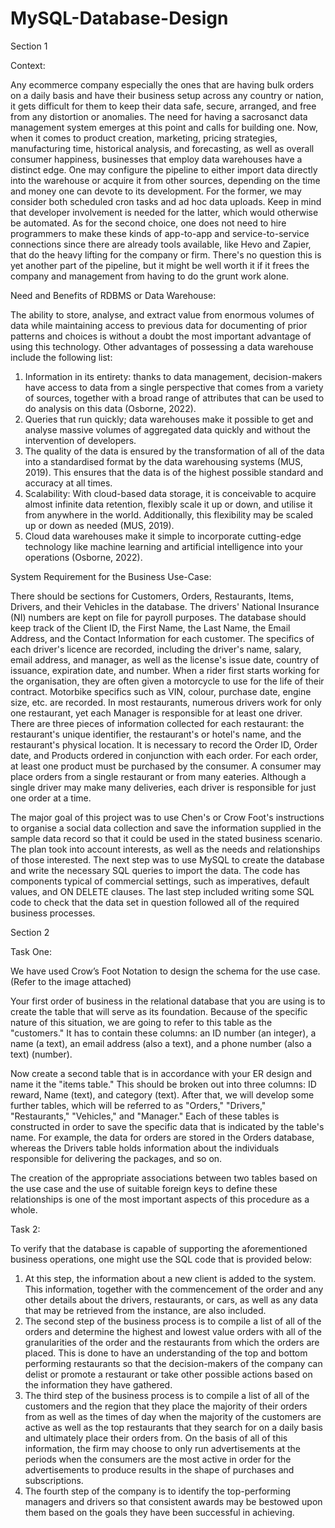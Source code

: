 # MySQL-Database-Design

Section 1


Context:

Any ecommerce company especially the ones that are having bulk orders on a daily basis and have their business setup across any country or nation, it gets difficult for them to keep their data safe, secure, arranged, and free from any distortion or anomalies. The need for having a sacrosanct data management system emerges at this point and calls for building one. Now, when it comes to product creation, marketing, pricing strategies, manufacturing time, historical analysis, and forecasting, as well as overall consumer happiness, businesses that employ data warehouses have a distinct edge. One may configure the pipeline to either import data directly into the warehouse or acquire it from other sources, depending on the time and money one can devote to its development. For the former, we may consider both scheduled cron tasks and ad hoc data uploads. Keep in mind that developer involvement is needed for the latter, which would otherwise be automated. As for the second choice, one does not need to hire programmers to make these kinds of app-to-app and service-to-service connections since there are already tools available, like Hevo and Zapier, that do the heavy lifting for the company or firm. There's no question this is yet another part of the pipeline, but it might be well worth it if it frees the company and management from having to do the grunt work alone.


Need and Benefits of RDBMS or Data Warehouse:

The ability to store, analyse, and extract value from enormous volumes of data while maintaining access to previous data for documenting of prior patterns and choices is without a doubt the most important advantage of using this technology. Other advantages of possessing a data warehouse include the following list:

1.	Information in its entirety: thanks to data management, decision-makers have access to data from a single perspective that comes from a variety of sources, together with a broad range of attributes that can be used to do analysis on this data (Osborne, 2022).
2.	Queries that run quickly; data warehouses make it possible to get and analyse massive volumes of aggregated data quickly and without the intervention of developers.
3.	The quality of the data is ensured by the transformation of all of the data into a standardised format by the data warehousing systems (MUS, 2019). This ensures that the data is of the highest possible standard and accuracy at all times.
4.	Scalability: With cloud-based data storage, it is conceivable to acquire almost infinite data retention, flexibly scale it up or down, and utilise it from anywhere in the world. Additionally, this flexibility may be scaled up or down as needed (MUS, 2019).
5.	Cloud data warehouses make it simple to incorporate cutting-edge technology like machine learning and artificial intelligence into your operations (Osborne, 2022).


System Requirement for the Business Use-Case:

There should be sections for Customers, Orders, Restaurants, Items, Drivers, and their Vehicles in the database. The drivers' National Insurance (NI) numbers are kept on file for payroll purposes. The database should keep track of the Client ID, the First Name, the Last Name, the Email Address, and the Contact Information for each customer. The specifics of each driver's licence are recorded, including the driver's name, salary, email address, and manager, as well as the license's issue date, country of issuance, expiration date, and number. When a rider first starts working for the organisation, they are often given a motorcycle to use for the life of their contract. Motorbike specifics such as VIN, colour, purchase date, engine size, etc. are recorded. In most restaurants, numerous drivers work for only one restaurant, yet each Manager is responsible for at least one driver. There are three pieces of information collected for each restaurant: the restaurant's unique identifier, the restaurant's or hotel's name, and the restaurant's physical location. It is necessary to record the Order ID, Order date, and Products ordered in conjunction with each order. For each order, at least one product must be purchased by the consumer. A consumer may place orders from a single restaurant or from many eateries. Although a single driver may make many deliveries, each driver is responsible for just one order at a time.

The major goal of this project was to use Chen's or Crow Foot's instructions to organise a social data collection and save the information supplied in the sample data record so that it could be used in the stated business scenario. The plan took into account interests, as well as the needs and relationships of those interested. The next step was to use MySQL to create the database and write the necessary SQL queries to import the data. The code has components typical of commercial settings, such as imperatives, default values, and ON DELETE clauses. The last step included writing some SQL code to check that the data set in question followed all of the required business processes.


Section 2

Task One:

We have used Crow’s Foot Notation to design the schema for the use case. (Refer to the image attached)

Your first order of business in the relational database that you are using is to create the table that will serve as its foundation. Because of the specific nature of this situation, we are going to refer to this table as the "customers." It has to contain these columns: an ID number (an integer), a name (a text), an email address (also a text), and a phone number (also a text) (number).

Now create a second table that is in accordance with your ER design and name it the "items table." This should be broken out into three columns: ID reward, Name (text), and category (text). After that, we will develop some further tables, which will be referred to as "Orders," "Drivers," "Restaurants," "Vehicles," and "Manager." Each of these tables is constructed in order to save the specific data that is indicated by the table's name. For example, the data for orders are stored in the Orders database, whereas the Drivers table holds information about the individuals responsible for delivering the packages, and so on.

The creation of the appropriate associations between two tables based on the use case and the use of suitable foreign keys to define these relationships is one of the most important aspects of this procedure as a whole.


Task 2:

To verify that the database is capable of supporting the aforementioned business operations, one might use the SQL code that is provided below:

1.	At this step, the information about a new client is added to the system. This information, together with the commencement of the order and any other details about the drivers, restaurants, or cars, as well as any data that may be retrieved from the instance, are also included.
2.	The second step of the business process is to compile a list of all of the orders and determine the highest and lowest value orders with all of the granularities of the order and the restaurants from which the orders are placed. This is done to have an understanding of the top and bottom performing restaurants so that the decision-makers of the company can delist or promote a restaurant or take other possible actions based on the information they have gathered.
3.	The third step of the business process is to compile a list of all of the customers and the region that they place the majority of their orders from as well as the times of day when the majority of the customers are active as well as the top restaurants that they search for on a daily basis and ultimately place their orders from. On the basis of all of this information, the firm may choose to only run advertisements at the periods when the consumers are the most active in order for the advertisements to produce results in the shape of purchases and subscriptions.
4.	The fourth step of the company is to identify the top-performing managers and drivers so that consistent awards may be bestowed upon them based on the goals they have been successful in achieving.

